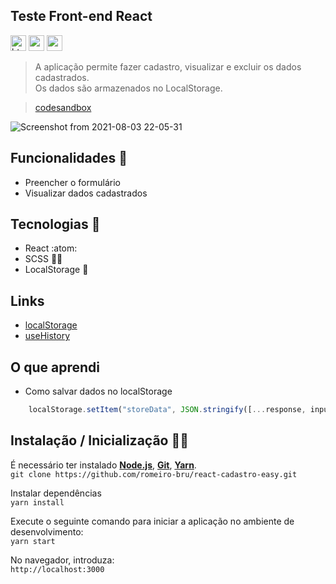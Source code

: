 ## Teste Front-end React

<p>
  <img  src="https://img.shields.io/badge/HTML5-E34F26?style=for-the-badge&logo=html5&logoColor=white"  height="25" alt="html">
  <img  src="https://img.shields.io/badge/Sass-CC6699?style=for-the-badge&logo=sass&logoColor=white"  height="25" alt="sass">
  <img  src="https://img.shields.io/badge/React-20232A?style=for-the-badge&logo=react&logoColor=61DAFB"  height="25" alt="react">
</p>


> A aplicação permite fazer cadastro, visualizar e excluir os dados cadastrados.
> <br>
>  Os dados são armazenados no LocalStorage.

> [codesandbox](https://codesandbox.io/s/github/romeiro-bru/react-cadastro)


![Screenshot from 2021-08-03 22-05-31](https://user-images.githubusercontent.com/56081906/128105680-6c23b680-dd9a-41d4-b46e-751937fa7dc4.png)


## Funcionalidades :space_invader: 
* Preencher o formulário
* Visualizar dados cadastrados

## Tecnologias :mag_right:
* React :atom:
* SCSS :nail_care::sparkles:
* LocalStorage :notebook:

## Links
* [localStorage](https://www.w3schools.com/jsreF/prop_win_localstorage.asp)
* [useHistory](https://reactrouter.com/web/api/Hooks/usehistory)

## O que aprendi
* Como salvar dados no localStorage

```javascript
    localStorage.setItem("storeData", JSON.stringify([...response, inputs]))
```

## Instalação / Inicialização 👨‍🏭

É necessário ter instalado <strong>[Node.js](https://nodejs.org/en/download/)</strong>, 
                           <strong>[Git](https://git-scm.com/downloads)</strong>, 
                           <strong>[Yarn](https://yarnpkg.com/)</strong>.
<br>
```git clone https://github.com/romeiro-bru/react-cadastro-easy.git```

Instalar dependências
<br>
```yarn install```

Execute o seguinte comando para iniciar a aplicação no ambiente de desenvolvimento:
<br>
```yarn start```
<br>

No navegador, introduza:
<br>
```http://localhost:3000```

